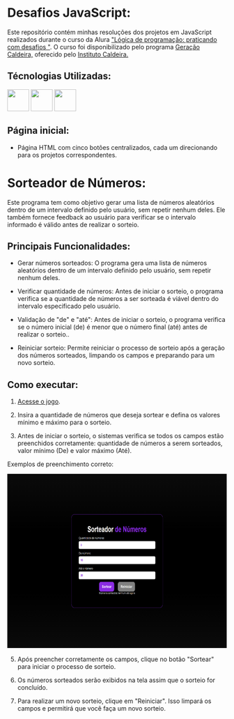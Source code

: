 <h1> Desafios JavaScript: </h1>

Este repositório contém minhas resoluções dos projetos em JavaScript realizados durante o curso da Alura ["Lógica de programação: praticando com desafios
"](https://cursos.alura.com.br/course/logica-programacao-praticando-desafios). O curso foi disponibilizado pelo programa  [Geração Caldeira,](https://www.geracaocaldeira.org/) oferecido pelo [Instituto Caldeira.](https://institutocaldeira.org.br/)

<h2> Técnologias Utilizadas: </h2>
<div>
    <img src="https://cdn.jsdelivr.net/gh/devicons/devicon@latest/icons/html5/html5-original.svg" width="50" height="50"" />
    <img src="https://cdn.jsdelivr.net/gh/devicons/devicon@latest/icons/css3/css3-original.svg" width="50" height="50" />
    <img src="https://cdn.jsdelivr.net/gh/devicons/devicon@latest/icons/javascript/javascript-original.svg" width="50" height="50" />
</div>


<h2> Página inicial: </h2>

* Página HTML com cinco botões centralizados, cada um direcionando para os projetos correspondentes.
  
<h1> Sorteador de Números: </h1>

Este programa tem como objetivo gerar uma lista de números aleatórios dentro de um intervalo definido pelo usuário, sem repetir nenhum deles. Ele também fornece feedback ao usuário para verificar se o intervalo informado é válido antes de realizar o sorteio.

<h2>Principais Funcionalidades:</h2>

* Gerar números sorteados: O programa gera uma lista de números aleatórios dentro de um intervalo definido pelo usuário, sem repetir nenhum deles.

* Verificar quantidade de números: Antes de iniciar o sorteio, o programa verifica se a quantidade de números a ser sorteada é viável dentro do intervalo especificado pelo usuário.

* Validação de "de" e "até": Antes de iniciar o sorteio, o programa verifica se o número inicial (de) é menor que o número final (até) antes de realizar o sorteio..

* Reiniciar sorteio: Permite reiniciar o processo de sorteio após a geração dos números sorteados, limpando os campos e preparando para um novo sorteio.

<h2>Como executar:</h2> 

1. [Acesse o jogo]().

2. Insira a quantidade de números que deseja sortear e defina os valores mínimo e máximo para o sorteio.

3. Antes de iniciar o sorteio, o sistemas verifica se todos os campos estão preenchidos corretamente: quantidade de números a serem sorteados, valor mínimo (De) e valor máximo (Até).

Exemplos de preenchimento correto:
<div align="center">
    <img src="./assets/exemploSortearNumeros.png" height="400"/>
</div>

5. Após preencher corretamente os campos, clique no botão "Sortear" para iniciar o processo de sorteio.

6.  Os números sorteados serão exibidos na tela assim que o sorteio for concluído.

7.  Para realizar um novo sorteio, clique em "Reiniciar". Isso limpará os campos e permitirá que você faça um novo sorteio.

